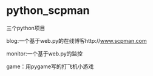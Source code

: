 # python_scpman

三个python项目

blog:一个基于web.py的在线博客http://www.scpman.com

monitor:一个基于web.py的监控

game：用pygame写的打飞机小游戏

